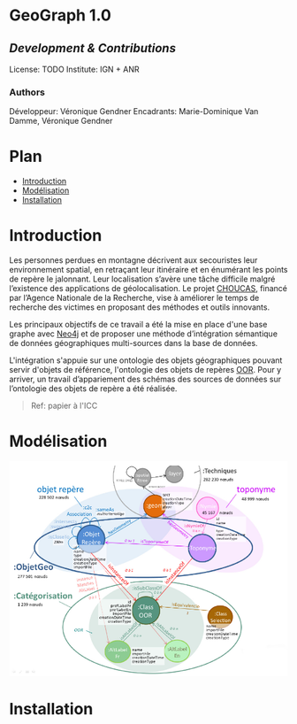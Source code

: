 # GeoGraph 1.0

## _Development & Contributions_
License:  TODO
Institute: IGN + ANR
### Authors
Développeur: Véronique Gendner
Encadrants: Marie-Dominique Van Damme, Véronique Gendner


# Plan
- [Introduction](#Introduction)
- [Modélisation](#Modélisation)
- [Installation](#Installation)


# Introduction
Les personnes perdues en montagne décrivent aux secouristes leur environnement spatial, en retraçant leur itinéraire et en énumérant les points de repère le jalonnant. Leur localisation s’avère une tâche difficile malgré l’existence des applications de géolocalisation. Le projet [CHOUCAS](http://choucas.ign.fr/), financé par l’Agence Nationale de la Recherche, vise à améliorer le temps de recherche des victimes en proposant des méthodes et outils innovants. 

Les principaux objectifs de ce travail a été la mise en place d'une base graphe avec [Neo4j](https://neo4j.com/) et de proposer une méthode d’intégration sémantique de données géographiques multi-sources dans la base de données.

L'intégration s'appuie sur une ontologie des objets géographiques pouvant servir d'objets de référence, l'ontologie des objets de repères [OOR](http://choucas.ign.fr/doc/ontologies/index-fr.html). Pour y arriver, un travail d’appariement des schémas des sources de données sur l’ontologie des objets de repère a été réalisée.

> Ref: papier à l'ICC


# Modélisation

![png](https://github.com/ANRChoucas/GeoGraph_1.0/blob/main/img/modele_geograph_2_0.png)


# Installation

